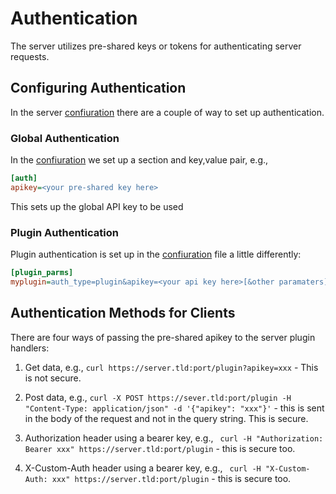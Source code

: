 # Authentication
The server utilizes pre-shared keys or tokens for authenticating server requests. 

## Configuring Authentication
In the server [confiuration](Config.md) there are a couple of way to set up authentication. 

### Global Authentication
In the [confiuration](Config.md) we set up a section and key,value pair, e.g., 

```ini
[auth]
apikey=<your pre-shared key here>
```

This sets up the global API key to be used

### Plugin Authentication
Plugin authentication is set up in the [confiuration](Config.md) file a little differently: 

```ini
[plugin_parms]
myplugin=auth_type=plugin&apikey=<your api key here>[&other paramaters]
```

## Authentication Methods for Clients
There are four ways of passing the pre-shared apikey to the server plugin handlers: 

1. Get data, e.g., `curl https://server.tld:port/plugin?apikey=xxx` - This is not secure.
2. Post data, e.g., `curl -X POST https://sever.tld:port/plugin -H "Content-Type: application/json" -d '{"apikey": "xxx"}'` - this is sent in the body of the request and not in the query string. This is secure.
3. Authorization header using a bearer key, e.g., ` curl -H "Authorization: Bearer xxx" https://server.tld:port/plugin` - this is secure too. 

4. X-Custom-Auth header using a bearer key, e.g., ` curl -H "X-Custom-Auth: xxx" https://server.tld:port/plugin` - this is secure too. 

